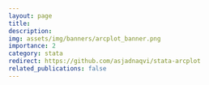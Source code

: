 ```yaml
---
layout: page
title:
description: 
img: assets/img/banners/arcplot_banner.png
importance: 2
category: stata
redirect: https://github.com/asjadnaqvi/stata-arcplot
related_publications: false
---
```


